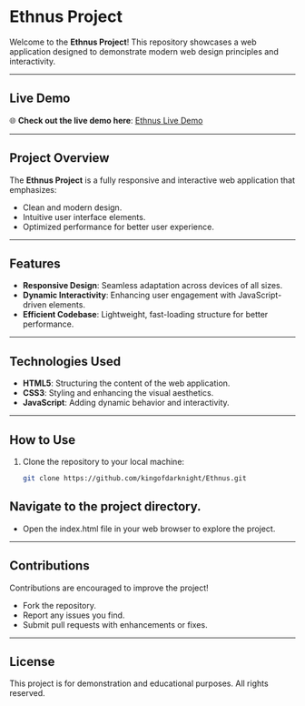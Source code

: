 # Ethnus Project  

Welcome to the **Ethnus Project**! This repository showcases a web application designed to demonstrate modern web design principles and interactivity.  

---

## Live Demo  

🌐 **Check out the live demo here**: [Ethnus Live Demo](https://kingofdarknight.github.io/Ethnus/)  

---

## Project Overview  

The **Ethnus Project** is a fully responsive and interactive web application that emphasizes:  
- Clean and modern design.  
- Intuitive user interface elements.  
- Optimized performance for better user experience.  

---

## Features  

- **Responsive Design**: Seamless adaptation across devices of all sizes.  
- **Dynamic Interactivity**: Enhancing user engagement with JavaScript-driven elements.  
- **Efficient Codebase**: Lightweight, fast-loading structure for better performance.  

---

## Technologies Used  

- **HTML5**: Structuring the content of the web application.  
- **CSS3**: Styling and enhancing the visual aesthetics.  
- **JavaScript**: Adding dynamic behavior and interactivity.  

---

## How to Use  

1. Clone the repository to your local machine:  
   ```bash
   git clone https://github.com/kingofdarknight/Ethnus.git


## Navigate to the project directory.
- Open the index.html file in your web browser to explore the project.

---

## Contributions
Contributions are encouraged to improve the project!

- Fork the repository.
- Report any issues you find.
- Submit pull requests with enhancements or fixes.

---

## License
This project is for demonstration and educational purposes.
All rights reserved.
